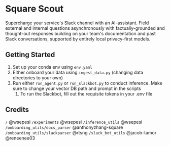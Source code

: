 # Square Scout

Supercharge your service's Slack channel with an AI-assistant. Field external and internal questions asynchronously with factually-grounded and thought-out responses building on your team's documentation and past Slack conversations, supported by entirely local privacy-first models.

## Getting Started

1. Set up your conda env using `env.yaml`
2. Either onboard your data using `ingest_data.py` (changing data directories to your own)
3. Run either `run_agent.py` or `run_slackbot.py` to conduct inference. Make sure to change your vector DB path and prompt in the scripts
   1. To run the Slackbot, fill out the requisite tokens in your .env file

## Credits

`/` @wsepesi
`/experiments` @wsepesi
`/inference_utils` @wsepesi
`/onboarding_utils/docs_parser` @anthonyzhang-square
`/onboarding_utils/slackparser` @rtsng
`/slack_bot_utils` @jacob-tamor @reneenee03
